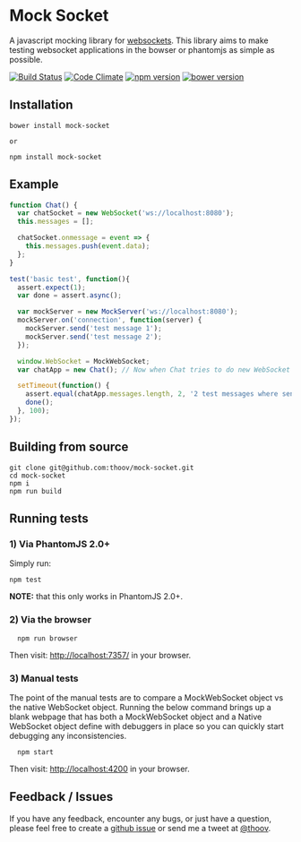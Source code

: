# Mock Socket

A javascript mocking library for [websockets](https://developer.mozilla.org/en-US/docs/WebSockets). This library aims to make testing websocket applications in the bowser or phantomjs as simple as possible.

[![Build Status](https://travis-ci.org/thoov/mock-socket.svg?branch=master)](https://travis-ci.org/thoov/mock-socket)
[![Code Climate](https://codeclimate.com/github/thoov/mock-socket/badges/gpa.svg)](https://codeclimate.com/github/thoov/mock-socket)
[![npm version](https://badge.fury.io/js/mock-socket.svg)](http://badge.fury.io/js/mock-socket)
[![bower version](https://img.shields.io/bower/v/mock-socket.svg)](https://img.shields.io/bower/v/mock-socket.svg)

## Installation

```shell
bower install mock-socket

or

npm install mock-socket
```

## Example
```js
function Chat() {
  var chatSocket = new WebSocket('ws://localhost:8080');
  this.messages = [];

  chatSocket.onmessage = event => {
    this.messages.push(event.data);
  };
}

test('basic test', function(){
  assert.expect(1);
  var done = assert.async();

  var mockServer = new MockServer('ws://localhost:8080');
  mockServer.on('connection', function(server) {
    mockServer.send('test message 1');
    mockServer.send('test message 2');
  });

  window.WebSocket = MockWebSocket;
  var chatApp = new Chat(); // Now when Chat tries to do new WebSocket it will create a MockWebSocket object

  setTimeout(function() {
    assert.equal(chatApp.messages.length, 2, '2 test messages where sent from the mock server');
    done();
  }, 100);
});
```

## Building from source

```shell
git clone git@github.com:thoov/mock-socket.git
cd mock-socket
npm i
npm run build
```

## Running tests

### 1) Via PhantomJS 2.0+

Simply run:

```shell
npm test
```

**NOTE:** that this only works in PhantomJS 2.0+.

### 2) Via the browser

```shell
  npm run browser
```

Then visit: [http://localhost:7357/](http://localhost:7357/) in your browser.

### 3) Manual tests

The point of the manual tests are to compare a MockWebSocket object vs the native WebSocket object.
Running the below command brings up a blank webpage that has both a MockWebSocket object and a
Native WebSocket object define with debuggers in place so you can quickly start debugging any inconsistencies.

```shell
  npm start
```

Then visit: [http://localhost:4200](http://localhost:4200) in your browser.

## Feedback / Issues

If you have any feedback, encounter any bugs, or just have a question, please feel free to create a [github issue](https://github.com/thoov/mock-socket/issues/new) or send me a tweet at [@thoov](https://twitter.com/thoov).
